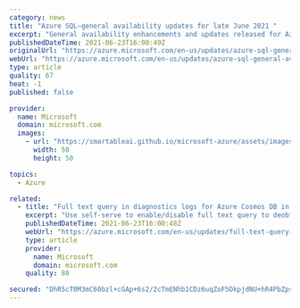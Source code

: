 ```yaml
---
category: news
title: "Azure SQL—general availability updates for late June 2021 "
excerpt: "General availability enhancements and updates released for Azure SQL in late June 2021"
publishedDateTime: 2021-06-23T16:00:49Z
originalUrl: "https://azure.microsoft.com/en-us/updates/azure-sql-general-availability-updates-for-late-june-2021/"
webUrl: "https://azure.microsoft.com/en-us/updates/azure-sql-general-availability-updates-for-late-june-2021/"
type: article
quality: 67
heat: -1
published: false

provider:
  name: Microsoft
  domain: microsoft.com
  images:
    - url: "https://smartableai.github.io/microsoft-azure/assets/images/organizations/microsoft.com-50x50.jpg"
      width: 50
      height: 50

topics:
  - Azure

related:
  - title: "Full text query in diagnostics logs for Azure Cosmos DB in general availability"
    excerpt: "Use self-serve to enable/disable full text query to deobfuscate your queries in diagnostic logs with the full-text query for Azure Cosmos DB feature."
    publishedDateTime: 2021-06-23T16:00:48Z
    webUrl: "https://azure.microsoft.com/en-us/updates/full-text-query-in-diagnostics-logs-for-azure-cosmos-db-in-general-availability/"
    type: article
    provider:
      name: Microsoft
      domain: microsoft.com
    quality: 80

secured: "DhR5cT0M3mC60bzl+cGAp+6s2/2cTmENhb1CDz6uqZoF5DkpjdNU+hR4PbZpscczO9SHqkRvPKSz9glBcVVm6+h5TYdVXqssHXnddMDVSDluUT5iLT7XmpUgdnY8iB7EvXfe8q82vwxFQXOcOzGVaUoflcDb8jg1EUkFJjEdA0eLVLpzV44OPvlVKIQOHFFsoyanJpUNS7JoWpHOUFCQL4NdTmM51sDPe+RzofX83EUDC1GkqhwWPJHY1Hk5ADMiW4mzt+5h/0ewStmEIk9fUOfbz6Plmvtazc4N6P6GG35xasYxW/lbQa+8ZI88YrtvYa0gtUJ/YfKB+vpAF7+HReWGTkCg4zINMFs//OCNs9M=;Xnuqz40yiAQrty1qFMfZdg=="
---
```


